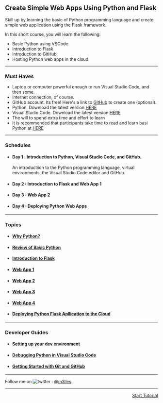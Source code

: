 ## Create Simple Web Apps Using Python and Flask

Skill up by learning the basic of Python programming language and create simple web application using the Flask framework.

In this short course, you will learn the following:
- Basic Python using VSCode
- Introduction to Flask
- Introduction to GitHub
- Hosting Python web apps in the cloud

<hr/>

### Must Haves

- Laptop or computer powerful enough to run Visual Studio Code, and then some.
- Internet connection, of course.
- GitHub account. Its free! Here's a link to [GitHub](https://www.github.com) to create one (optional).
- Python. Download the latest version [HERE](https://www.python.org/downloads/)
- Visual Studio Code. Download the latest version [HERE](https://code.visualstudio.com/Download)
- The will to spend extra time and effort to learn
- It is recommended that participants take time to read and learn basi Python at [HERE](https://radarfop.net/py4e/)

<hr/>

### Schedules

- #### Day 1 : Introduction to Python, Visual Studio Code, and GitHub.
  
  An introductiion to the Python programming language, virtual environments, the Visual Studio Code editor and GitHub.
  
- #### Day 2 : Introduction to Flask and Web App 1
  
- #### Day 3 : Web App 2
  
- #### Day 4 : Deploying Python Web Apps

<hr/>

### Topics

- #### [Why Python?](/learning-basic-python-and-flask/lesson_01_why_python)

- #### [Review of Basic Python](/learning-basic-python-and-flask/lesson_02_basic_python)

- #### [Introduction to Flask]()

- #### [Web App 1]()

- #### [Web App 2]()

- #### [Web App 3]()

- #### [Web App 4]()

- #### [Deploying Python Flask Apllication to the Cloud]()

<hr/>

### Developer Guides

- #### [Setting up your dev environment](/learning-basic-python-and-flask/guide_01_dev_env_setup)

- #### [Debugging Python in Visual Studio Code](/learning-basic-python-and-flask/guide_02_debugging_python_vscode)

- #### [Getting Started with Git and GitHub](/learning-basic-python-and-flask/guide_03_git_and_github)

<hr/>

Follow me on <img title="a title" alt="twitter" src="https://i.imgur.com/JLLlB5S.png"> : [@m3lles](https://twitter.com/m3lles)

<hr/>
<div style="text-align: right"> <a href='/learning-basic-python-and-flask/01_dev_env_setup'>Start Tutorial</a>
</div>


